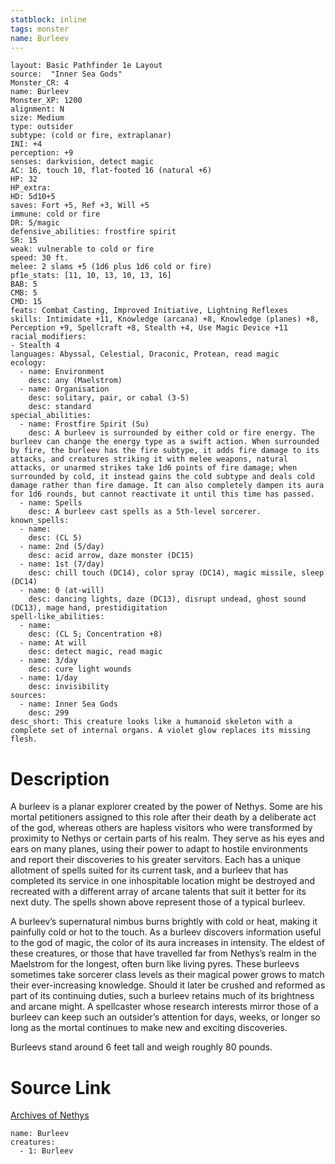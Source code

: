 ```yaml
---
statblock: inline
tags: monster
name: Burleev
---
```

```statblock
layout: Basic Pathfinder 1e Layout
source:  "Inner Sea Gods"
Monster_CR: 4
name: Burleev
Monster_XP: 1200
alignment: N
size: Medium
type: outsider
subtype: (cold or fire, extraplanar)
INI: +4
perception: +9
senses: darkvision, detect magic
AC: 16, touch 10, flat-footed 16 (natural +6)
HP: 32
HP_extra: 
HD: 5d10+5
saves: Fort +5, Ref +3, Will +5
immune: cold or fire
DR: 5/magic
defensive_abilities: frostfire spirit
SR: 15
weak: vulnerable to cold or fire
speed: 30 ft.
melee: 2 slams +5 (1d6 plus 1d6 cold or fire)
pf1e_stats: [11, 10, 13, 10, 13, 16]
BAB: 5
CMB: 5
CMD: 15
feats: Combat Casting, Improved Initiative, Lightning Reflexes
skills: Intimidate +11, Knowledge (arcana) +8, Knowledge (planes) +8, Perception +9, Spellcraft +8, Stealth +4, Use Magic Device +11
racial_modifiers:
- Stealth 4
languages: Abyssal, Celestial, Draconic, Protean, read magic
ecology:
  - name: Environment
    desc: any (Maelstrom)
  - name: Organisation
    desc: solitary, pair, or cabal (3-5)
    desc: standard
special_abilities:
  - name: Frostfire Spirit (Su)
    desc: A burleev is surrounded by either cold or fire energy. The burleev can change the energy type as a swift action. When surrounded by fire, the burleev has the fire subtype, it adds fire damage to its attacks, and creatures striking it with melee weapons, natural attacks, or unarmed strikes take 1d6 points of fire damage; when surrounded by cold, it instead gains the cold subtype and deals cold damage rather than fire damage. It can also completely dampen its aura for 1d6 rounds, but cannot reactivate it until this time has passed.
  - name: Spells
    desc: A burleev cast spells as a 5th-level sorcerer.
known_spells:
  - name:
    desc: (CL 5)
  - name: 2nd (5/day)
    desc: acid arrow, daze monster (DC15)
  - name: 1st (7/day)
    desc: chill touch (DC14), color spray (DC14), magic missile, sleep (DC14)
  - name: 0 (at-will)
    desc: dancing lights, daze (DC13), disrupt undead, ghost sound (DC13), mage hand, prestidigitation
spell-like_abilities:
  - name:
    desc: (CL 5; Concentration +8)
  - name: At will
    desc: detect magic, read magic
  - name: 3/day
    desc: cure light wounds
  - name: 1/day
    desc: invisibility
sources:
  - name: Inner Sea Gods
    desc: 299
desc_short: This creature looks like a humanoid skeleton with a complete set of internal organs. A violet glow replaces its missing flesh.
```
# Description
A burleev is a planar explorer created by the power of Nethys. Some are his mortal petitioners assigned to this role after their death by a deliberate act of the god, whereas others are hapless visitors who were transformed by proximity to Nethys or certain parts of his realm. They serve as his eyes and ears on many planes, using their power to adapt to hostile environments and report their discoveries to his greater servitors. Each has a unique allotment of spells suited for its current task, and a burleev that has completed its service in one inhospitable location might be destroyed and recreated with a different array of arcane talents that suit it better for its next duty. The spells shown above represent those of a typical burleev.

A burleev’s supernatural nimbus burns brightly with cold or heat, making it painfully cold or hot to the touch. As a burleev discovers information useful to the god of magic, the color of its aura increases in intensity. The eldest of these creatures, or those that have travelled far from Nethys’s realm in the Maelstrom for the longest, often burn like living pyres. These burleevs sometimes take sorcerer class levels as their magical power grows to match their ever-increasing knowledge. Should it later be crushed and reformed as part of its continuing duties, such a burleev retains much of its brightness and arcane might. A spellcaster whose research interests mirror those of a burleev can keep such an outsider’s attention for days, weeks, or longer so long as the mortal continues to make new and exciting discoveries.

Burleevs stand around 6 feet tall and weigh roughly 80 pounds.
# Source Link
[Archives of Nethys](https://aonprd.com/MonsterDisplay.aspx?ItemName=Burleev)
```encounter-table
name: Burleev
creatures:
  - 1: Burleev
```
